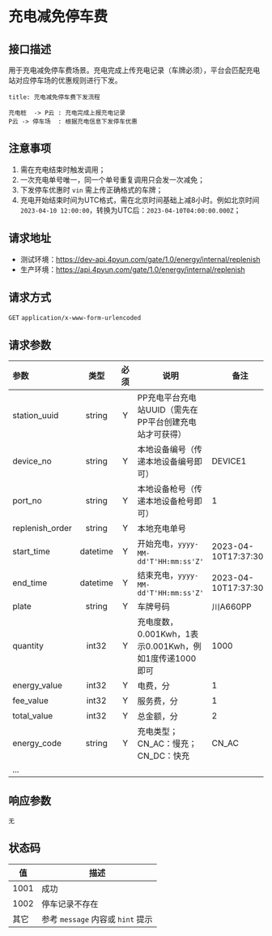 # 充电减免停车费

## 接口描述
用于充电减免停车费场景。充电完成上传充电记录（车牌必须），平台会匹配充电站对应停车场的优惠规则进行下发。

``` sequence
title: 充电减免停车费下发流程

充电桩  -> P云 : 充电完成上报充电记录
P云 -> 停车场  : 根据充电信息下发停车优惠
```

## 注意事项
1. 需在充电结束时触发调用；
2. 一次充电单号唯一，同一个单号重复调用只会发一次减免；
3. 下发停车优惠时 `vin` 需上传正确格式的车牌；
4. 充电开始结束时间为UTC格式，需在北京时间基础上减8小时。例如北京时间 `2023-04-10 12:00:00`，转换为UTC后：`2023-04-10T04:00:00.000Z`；

## 请求地址
- 测试环境：https://dev-api.4pyun.com/gate/1.0/energy/internal/replenish
- 生产环境：https://api.4pyun.com/gate/1.0/energy/internal/replenish

## 请求方式
`GET`
`application/x-www-form-urlencoded`

## 请求参数
| 参数              |    类型    | 必须 | 说明                                     | 备注                   |
|:----------------|:--------:|:--:|----------------------------------------|----------------------|
| station_uuid    |  string  | Y  | PP充电平台充电站UUID（需先在PP平台创建充电站才可获得）        |                      |
| device_no       |  string  | Y  | 本地设备编号（传递本地设备编号即可）                     | DEVICE1              |
| port_no         |  string  | Y  | 本地设备枪号（传递本地设备枪号即可）                     | 1                    |
| replenish_order |  string  | Y  | 本地充电单号                                 |                      |
| start_time      | datetime | Y  | 开始充电，`yyyy-MM-dd'T'HH:mm:ss'Z'`        | 2023-04-10T17:37:30Z |
| end_time        | datetime | Y  | 结束充电，`yyyy-MM-dd'T'HH:mm:ss'Z'`        | 2023-04-10T17:37:30Z |
| plate           |  string  | Y  | 车牌号码                                   | 川A660PP              |
| quantity        |  int32   | Y  | 充电度数，0.001Kwh，1表示0.001Kwh，例如1度传递1000即可 | 1000                 |
| energy_value    |  int32   | Y  | 电费，分                                   | 1                    |
| fee_value       |  int32   | Y  | 服务费，分                                  | 1                    |
| total_value     |  int32   | Y  | 总金额，分                                  | 2                    |
| energy_code     |  string  | Y  | 充电类型；CN_AC：慢充；CN_DC：快充                 | CN_AC                |
| ...             |          |    |                                        |                      |

## 响应参数
`无`

## 状态码
| 值    | 描述                         |
|------|----------------------------|
| 1001 | 成功                         |
| 1002 | 停车记录不存在                    |
| 其它   | 参考 `message` 内容或 `hint` 提示 |